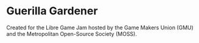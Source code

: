 # Guerilla Gardener
Created for the Libre Game Jam hosted by the Game Makers Union (GMU) and the Metropolitan Open-Source Society (MOSS).
